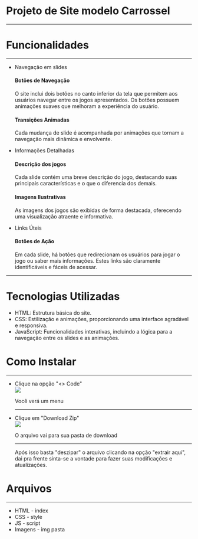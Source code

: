 <h1>Projeto de Site modelo Carrossel</h1>
<hr>

<h1>Funcionalidades</h1>
<hr>
<ul>
  <li>Navegação em slides</li>
  <h4>Botões de Navegação</h4>
  <p>O site inclui dois botões no canto inferior da tela que permitem aos usuários navegar entre os jogos apresentados. Os botões possuem animações suaves que melhoram a experiência do usuário.</p>
  <h4>Transições Animadas</h4>
  <p>Cada mudança de slide é acompanhada por animações que tornam a navegação mais dinâmica e envolvente.</p>
  
  <li>Informações Detalhadas</li>
  <h4>Descrição dos jogos</h4>
  <p>Cada slide contém uma breve descrição do jogo, destacando suas principais características e o que o diferencia dos demais.</p>
  <h4>Imagens Ilustrativas</h4>
  <p>As imagens dos jogos são exibidas de forma destacada, oferecendo uma visualização atraente e informativa.</p>

  <li>Links Úteis</li>
  <h4>Botões de Ação</h4>
  <p>Em cada slide, há botões que redirecionam os usuários para jogar o jogo ou saber mais informações. Estes links são claramente identificáveis e fáceis de acessar.</p>
</ul>
<hr>

<h1>Tecnologias Utilizadas</h1>
<ul>
  <li>HTML: Estrutura básica do site.</li>
  <li>CSS: Estilização e animações, proporcionando uma interface agradável e responsiva.</li>
  <li>JavaScript: Funcionalidades interativas, incluindo a lógica para a navegação entre os slides e as animações.</li>
</ul>

<h1> Como Instalar </h1>
<hr>
<ul>
  <li>Clique na opção "<> Code"</li>
    <img src="https://github.com/euonael/Riot-site/assets/95258490/ccac6b41-c59f-4078-9c06-4614189a2458">
    <p>Você verá um menu</p>
    <hr>
  <li>Clique em "Download Zip"</li>
    <img src="https://github.com/euonael/Riot-site/assets/95258490/bff69f9d-0f30-4ef3-a44f-e09704cf103b">
    <p>O arquivo vai para sua pasta de download</p>
    <hr>
    <p>Após isso basta "deszipar" o arquivo clicando na opção "extrair aqui", dai pra frente sinta-se a vontade para fazer suas modificações e atualizações.</p>
</ul>
<h1>Arquivos</h1>
<hr>
<ul>
  <li>HTML - index</li>
  <li>CSS - style</li>
  <li>JS - script</li>
  <li>Imagens - img pasta</li>
</ul>
